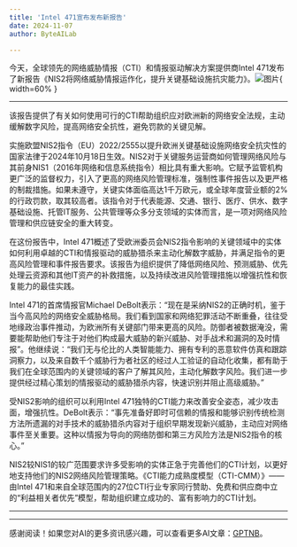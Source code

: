 ```yaml
---
title: 'Intel 471宣布发布新报告'
date: 2024-11-07
author: ByteAILab

---
```


今天，全球领先的网络威胁情报（CTI）和情报驱动解决方案提供商Intel 471发布了新报告《NIS2将网络威胁情报运作化，提升关键基础设施抗灾能力》。![图片](https://ai-techpark.com/wp-content/uploads/2024/11/Intel-960x540.jpg){ width=60% }

---
该报告提供了有关如何使用可行的CTI帮助组织应对欧洲新的网络安全法规，主动缓解数字风险，提高网络安全抗性，避免罚款的关键见解。

实施欧盟NIS2指令（EU）2022/2555以提升欧洲关键基础设施网络安全抗灾性的国家法律于2024年10月18日生效。NIS2对于关键服务运营商如何管理网络风险与其前身NIS1（2016年网络和信息系统指令）相比具有重大影响。它赋予监管机构更广泛的监督权力，引入了更高的网络风险管理标准，强制性事件报告以及更严格的制裁措施。如果未遵守，关键实体面临高达1千万欧元，或全球年度营业额的2%的行政罚款，取其较高者。该指令对于代表能源、交通、银行、医疗、供水、数字基础设施、托管IT服务、公共管理等众多分支领域的实体而言，是一项对网络风险管理和供应链安全的重大转变。

在这份报告中，Intel 471概述了受欧洲委员会NIS2指令影响的关键领域中的实体如何利用卓越的CTI和情报驱动的威胁猎杀来主动化解数字威胁，并满足指令的更高风险管理和事件报告要求。该报告为组织提供了降低网络风险、预测威胁、优先处理云资源和其他IT资产的补救措施，以及持续改进风险管理措施以增强抗性和恢复能力的最佳实践。

Intel 471的首席情报官Michael DeBolt表示：“现在是采纳NIS2的正确时机，鉴于当今高风险的网络安全威胁格局。我们看到国家和网络犯罪活动不断重叠，往往受地缘政治事件推动，为欧洲所有关键部门带来更高的风险。防御者被数据淹没，需要能帮助他们专注于对他们构成最大威胁的新兴威胁、对手战术和漏洞的及时情报”。他继续说：“我们无与伦比的人类智能能力、拥有专利的恶意软件仿真和跟踪洞察力，以及来自数千个威胁行为者社区的经过人工验证的自动化收集，都有助于我们在全球范围内的关键领域的客户了解其风险，主动化解数字风险。我们进一步提供经过精心策划的情报驱动的威胁猎杀内容，快速识别并阻止高级威胁。”

受NIS2影响的组织可以利用Intel 471独特的CTI能力来改善安全姿态，减少攻击面，增强抗性。DeBolt表示：“事先准备好即时可信赖的情报和能够识别传统检测方法所遗漏的对手技术的威胁猎杀内容对于组织早期发现新兴威胁，主动应对网络事件至关重要。这种以情报为导向的网络防御和第三方风险方法是NIS2指令的核心。”

NIS2较NIS1的较广范围要求许多受影响的实体正急于完善他们的CTI计划，以更好地支持他们的NIS2网络风险管理策略。《CTI能力成熟度模型（CTI-CMM）》——由Intel 471和来自全球范围内的27位CTI行业专家同行赞助、免费和供应商中立的“利益相关者优先”模型，帮助组织建立成功的、富有影响力的CTI计划。

---
---
感谢阅读！如果您对AI的更多资讯感兴趣，可以查看更多AI文章：[GPTNB](https://gptnb.com)。